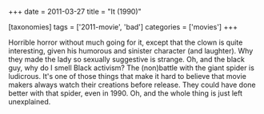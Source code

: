 +++
date = 2011-03-27
title = "It (1990)"

[taxonomies]
tags = ['2011-movie', 'bad']
categories = ['movies']
+++

Horrible horror without much going for it, except that the clown is
quite interesting, given his humorous and sinister character (and
laughter). Why they made the lady so sexually suggestive is strange. Oh,
and the black guy, why do I smell Black activism? The (non)battle with
the giant spider is ludicrous. It's one of those things that make it
hard to believe that movie makers always watch their creations before
release. They could have done better with that spider, even in 1990. Oh,
and the whole thing is just left unexplained.
